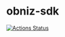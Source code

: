# obniz-sdk

[![Actions Status](https://wdp9fww0r9.execute-api.us-west-2.amazonaws.com/production/badge/yutaroyoshikawa/obniz-sdk)](https://wdp9fww0r9.execute-api.us-west-2.amazonaws.com/production/results/yutaroyoshikawa/obniz-sdk)
